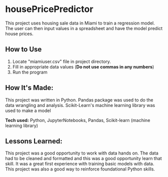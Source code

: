 # housePricePredictor

This project uses housing sale data in Miami to train a regression model. The user can then input values in a spreadsheet and have the model predict house prices.


## How to Use
1. Locate "miamiuser.csv" file in project directory.
2. Fill in appropriate data values (**Do not use commas in any numbers**)
3. Run the program


## How It's Made:

This project was written in Python. Pandas package was used to do the data wrangling and analysis. Scikit-Learn's machine learning library was used to make a model

**Tech used:** Python, JupyterNotebooks, Pandas, Scikit-learn (machine learning library)

## Lessons Learned:

This project was a good opportunity to work with data hands on. The data had to be cleaned and formatted and this was a good opportunity learn that skill. It was a great first experience with training basic models with data. This project was also a good way to reinforce foundational Python skills.






